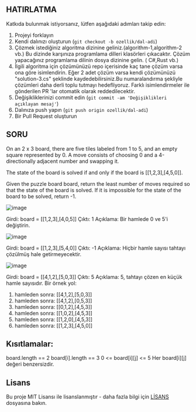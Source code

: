 ## HATIRLATMA

Katkıda bulunmak istiyorsanız, lütfen aşağıdaki adımları takip edin:

1. Projeyi forklayın
2. Kendi dalınızı oluşturun (`git checkout -b ozellik/dal-adi`)
3. Çözmek istediğiniz algoritma dizinine geliniz.(algorithm-1,algorithm-2 vb.) Bu dizinde karşınıza programlama dilleri klasörleri çıkacaktır. Çözüm yapacağınız programlama dilinin dosya dizinine gelin. ( C#,Rust vb.) 
4. İlgili algoritma için çözümünüzü repo içerisinde kaç tane çözüm varsa ona göre isimlendirin. Eğer 2 adet çözüm varsa kendi çözümünüzü "solution-3.cs" şeklinde kaydedebilirsiniz.Bu numaralandırma şekliyle çözümleri daha derli toplu tutmayı hedefliyoruz. Farklı isimlendirmeler ile gönderilen PR 'lar otomatik olarak reddedilecektir.
6. Değişikliklerinizi commit edin (`git commit -am 'Değişiklikleri açıklayan mesaj'`)
7. Dalınıza push yapın (`git push origin ozellik/dal-adi`)
8. Bir Pull Request oluşturun


## SORU 

On an 2 x 3 board, there are five tiles labeled from 1 to 5, and an empty square represented by 0. A move consists of choosing 0 and a 4-directionally adjacent number and swapping it.

The state of the board is solved if and only if the board is [[1,2,3],[4,5,0]].

Given the puzzle board board, return the least number of moves required so that the state of the board is solved. If it is impossible for the state of the board to be solved, return -1.

![image](https://user-images.githubusercontent.com/33912144/236757486-1de6785a-06a7-4d53-a7cb-3684a55b99b7.png)

Girdi: board = [[1,2,3],[4,0,5]]
Çıktı: 1
Açıklama: Bir hamlede 0 ve 5'i değiştirin.

![image](https://user-images.githubusercontent.com/33912144/236757638-1fe80d5a-d079-4c35-a2cb-0b31c292edf6.png)

Girdi: board = [[1,2,3],[5,4,0]]
Çıktı: -1
Açıklama: Hiçbir hamle sayısı tahtayı çözülmüş hale getirmeyecektir.

![image](https://user-images.githubusercontent.com/33912144/236757814-d4944172-e8a2-4e91-b46b-e0cbfd36d06f.png)

Girdi: board = [[4,1,2],[5,0,3]]
Çıktı: 5
Açıklama: 5, tahtayı çözen en küçük hamle sayısıdır.
Bir örnek yol:

1. hamleden sonra: [[4,1,2],[5,0,3]]
2. hamleden sonra: [[4,1,2],[0,5,3]]
3. hamleden sonra: [[0,1,2],[4,5,3]]
4. hamleden sonra: [[1,0,2],[4,5,3]]
5. hamleden sonra: [[1,2,0],[4,5,3]]
6. hamleden sonra: [[1,2,3],[4,5,0]]

## Kısıtlamalar:

board.length == 2
board[i].length == 3
0 <= board[i][j] <= 5
Her board[i][j] değeri benzersizdir.

## Lisans

Bu proje MIT Lisansı ile lisanslanmıştır - daha fazla bilgi için [LİSANS](LİSANS) dosyasına bakın.


